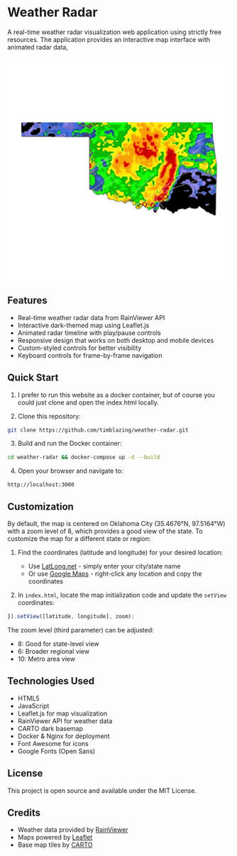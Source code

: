 # Weather Radar

A real-time weather radar visualization web application using strictly free resources. The application provides an interactive map interface with animated radar data,

![Weather Radar](img/favicon/android-chrome-512x512.png)

## Features

- Real-time weather radar data from RainViewer API
- Interactive dark-themed map using Leaflet.js
- Animated radar timeline with play/pause controls
- Responsive design that works on both desktop and mobile devices
- Custom-styled controls for better visibility
- Keyboard controls for frame-by-frame navigation

## Quick Start

1. I prefer to run this website as a docker container, but of course you could just clone and open the index.html locally.

2. Clone this repository:
```bash
git clone https://github.com/timblazing/weather-radar.git
```

3. Build and run the Docker container:
```bash
cd weather-radar && docker-compose up -d --build
```

4. Open your browser and navigate to:
```
http://localhost:3000
```

## Customization

By default, the map is centered on Oklahoma City (35.4676°N, 97.5164°W) with a zoom level of 8, which provides a good view of the state. To customize the map for a different state or region:

1. Find the coordinates (latitude and longitude) for your desired location:
   - Use [LatLong.net](https://www.latlong.net/) - simply enter your city/state name
   - Or use [Google Maps](https://support.google.com/maps/answer/18539) - right-click any location and copy the coordinates

2. In `index.html`, locate the map initialization code and update the `setView` coordinates:
```javascript
}).setView([latitude, longitude], zoom);
```

The zoom level (third parameter) can be adjusted:
- 8: Good for state-level view
- 6: Broader regional view
- 10: Metro area view

## Technologies Used

- HTML5
- JavaScript
- Leaflet.js for map visualization
- RainViewer API for weather data
- CARTO dark basemap
- Docker & Nginx for deployment
- Font Awesome for icons
- Google Fonts (Open Sans)

## License

This project is open source and available under the MIT License.

## Credits

- Weather data provided by [RainViewer](https://www.rainviewer.com/)
- Maps powered by [Leaflet](https://leafletjs.com/)
- Base map tiles by [CARTO](https://carto.com/)
